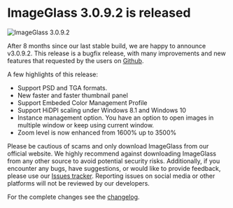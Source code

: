 # ImageGlass 3.0.9.2 is released

![ImageGlass 3.0.9.2](https://cloud.githubusercontent.com/assets/3154213/9609181/dd984a3a-5104-11e5-8747-c52ae7f115aa.png)

After 8 months since our last stable build, we are happy to announce v3.0.9.2. This release is a bugfix release, with many improvements and new features that requested by the users on [Github](https://github.com/d2phap/ImageGlass/milestone/1?closed=1). 

A few highlights of this release:

- Support PSD and TGA formats.
- New faster and faster thumbnail panel
- Support Embeded Color Management Profile
- Support HiDPI scaling under Windows 8.1 and Windows 10
- Instance management option. You have an option to open images in multiple window or keep using current window.
- Zoom level is now enhanced from 1600% up to 3500% 

Please be cautious of scams and only download ImageGlass from our official website. We highly recommend against downloading ImageGlass from any other source to avoid potential security risks. Additionally, if you encounter any bugs, have suggestions, or would like to provide feedback, please use our [Issues tracker](https://github.com/d2phap/ImageGlass/issues). Reporting issues on social media or other platforms will not be reviewed by our developers.

For the complete changes see the [changelog](https://github.com/d2phap/ImageGlass/releases/tag/3.0.9.2).

